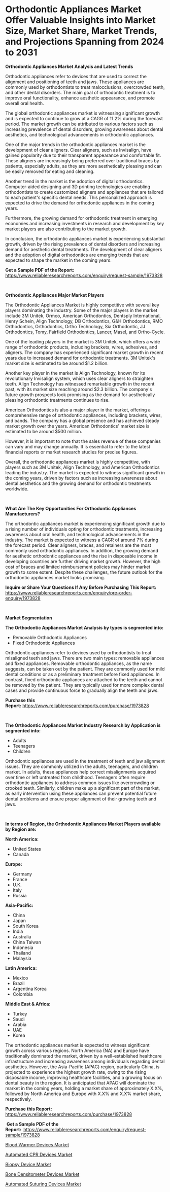 <p><h1>Orthodontic Appliances Market Offer Valuable Insights into Market Size, Market Share, Market Trends, and Projections Spanning from 2024 to 2031</h1></p><p><strong>Orthodontic Appliances Market Analysis and Latest Trends</strong></p>
<p><p>Orthodontic appliances refer to devices that are used to correct the alignment and positioning of teeth and jaws. These appliances are commonly used by orthodontists to treat malocclusions, overcrowded teeth, and other dental disorders. The main goal of orthodontic treatment is to improve oral functionality, enhance aesthetic appearance, and promote overall oral health.</p><p>The global orthodontic appliances market is witnessing significant growth and is expected to continue to grow at a CAGR of 11.2% during the forecast period. The market growth can be attributed to various factors such as increasing prevalence of dental disorders, growing awareness about dental aesthetics, and technological advancements in orthodontic appliances.</p><p>One of the major trends in the orthodontic appliances market is the development of clear aligners. Clear aligners, such as Invisalign, have gained popularity due to their transparent appearance and comfortable fit. These aligners are increasingly being preferred over traditional braces by patients, especially adults, as they are more aesthetically pleasing and can be easily removed for eating and cleaning.</p><p>Another trend in the market is the adoption of digital orthodontics. Computer-aided designing and 3D printing technologies are enabling orthodontists to create customized aligners and appliances that are tailored to each patient's specific dental needs. This personalized approach is expected to drive the demand for orthodontic appliances in the coming years.</p><p>Furthermore, the growing demand for orthodontic treatment in emerging economies and increasing investments in research and development by key market players are also contributing to the market growth.</p><p>In conclusion, the orthodontic appliances market is experiencing substantial growth, driven by the rising prevalence of dental disorders and increasing demand for aesthetic dental treatments. The development of clear aligners and the adoption of digital orthodontics are emerging trends that are expected to shape the market in the coming years.</p></p>
<p><strong>Get a Sample PDF of the Report:&nbsp;</strong> <a href="https://www.reliableresearchreports.com/enquiry/request-sample/1973828">https://www.reliableresearchreports.com/enquiry/request-sample/1973828</a></p>
<p>&nbsp;</p>
<p><strong>Orthodontic Appliances Major Market Players</strong></p>
<p><p>The Orthodontic Appliances Market is highly competitive with several key players dominating the industry. Some of the major players in the market include 3M Unitek, Ormco, American Orthodontics, Dentsply International, Henry Schein, Align Technology, DB Orthodontics, G&H Orthodontics, RMO Orthodontics, Orthodontics, Ortho Technology, Sia Orthodontic, JJ Orthodontics, Tomy, Fairfield Orthodontics, Lancer, Masel, and Ortho-Cycle.</p><p>One of the leading players in the market is 3M Unitek, which offers a wide range of orthodontic products, including brackets, wires, adhesives, and aligners. The company has experienced significant market growth in recent years due to increased demand for orthodontic treatments. 3M Unitek's market size is estimated to be around $1.2 billion.</p><p>Another key player in the market is Align Technology, known for its revolutionary Invisalign system, which uses clear aligners to straighten teeth. Align Technology has witnessed remarkable growth in the recent past, with its market size reaching around $2.3 billion. The company's future growth prospects look promising as the demand for aesthetically pleasing orthodontic treatments continues to rise.</p><p>American Orthodontics is also a major player in the market, offering a comprehensive range of orthodontic appliances, including brackets, wires, and bands. The company has a global presence and has achieved steady market growth over the years. American Orthodontics' market size is estimated to be around $500 million.</p><p>However, it is important to note that the sales revenue of these companies can vary and may change annually. It is essential to refer to the latest financial reports or market research studies for precise figures.</p><p>Overall, the orthodontic appliances market is highly competitive, with players such as 3M Unitek, Align Technology, and American Orthodontics leading the industry. The market is expected to witness significant growth in the coming years, driven by factors such as increasing awareness about dental aesthetics and the growing demand for orthodontic treatments worldwide.</p></p>
<p>&nbsp;</p>
<p><strong>What Are The Key Opportunities For Orthodontic Appliances Manufacturers?</strong></p>
<p><p>The orthodontic appliances market is experiencing significant growth due to a rising number of individuals opting for orthodontic treatments, increasing awareness about oral health, and technological advancements in the industry. The market is expected to witness a CAGR of around 7% during the forecast period. Clear aligners, braces, and retainers are the most commonly used orthodontic appliances. In addition, the growing demand for aesthetic orthodontic appliances and the rise in disposable income in developing countries are further driving market growth. However, the high cost of braces and limited reimbursement policies may hinder market growth to some extent. Despite these challenges, the future outlook for the orthodontic appliances market looks promising.</p></p>
<p><strong>Inquire or Share Your Questions If Any Before Purchasing This Report:</strong> <a href="https://www.reliableresearchreports.com/enquiry/pre-order-enquiry/1973828">https://www.reliableresearchreports.com/enquiry/pre-order-enquiry/1973828</a></p>
<p>&nbsp;</p>
<p><strong>Market Segmentation</strong></p>
<p><strong>The Orthodontic Appliances Market Analysis by types is segmented into:</strong></p>
<p><ul><li>Removable Orthodontic Appliances</li><li>Fixed Orthodontic Appliances</li></ul></p>
<p><p>Orthodontic appliances refer to devices used by orthodontists to treat misaligned teeth and jaws. There are two main types: removable appliances and fixed appliances. Removable orthodontic appliances, as the name suggests, can be taken out by the patient. They are commonly used for mild dental conditions or as a preliminary treatment before fixed appliances. In contrast, fixed orthodontic appliances are attached to the teeth and cannot be removed by the patient. They are typically used for more complex dental cases and provide continuous force to gradually align the teeth and jaws.</p></p>
<p><strong>Purchase this Report:&nbsp;</strong><a href="https://www.reliableresearchreports.com/purchase/1973828">https://www.reliableresearchreports.com/purchase/1973828</a></p>
<p>&nbsp;</p>
<p><strong>The Orthodontic Appliances Market Industry Research by Application is segmented into:</strong></p>
<p><ul><li>Adults</li><li>Teenagers</li><li>Children</li></ul></p>
<p><p>Orthodontic appliances are used in the treatment of teeth and jaw alignment issues. They are commonly utilized in the adults, teenagers, and children market. In adults, these appliances help correct misalignments acquired over time or left untreated from childhood. Teenagers often require orthodontic appliances to address common issues like overcrowding or crooked teeth. Similarly, children make up a significant part of the market, as early intervention using these appliances can prevent potential future dental problems and ensure proper alignment of their growing teeth and jaws.</p></p>
<p>&nbsp;</p>
<p><strong>In terms of Region, the Orthodontic Appliances Market Players available by Region are:</strong></p>
<p>
    <p> <strong> North America: </strong>
        <ul>
            <li>United States</li>
            <li>Canada</li>
        </ul>
        </p> 
    <p> <strong> Europe: </strong>
        <ul>
            <li>Germany</li>
            <li>France</li>
            <li>U.K.</li>
            <li>Italy</li>
            <li>Russia</li>
        </ul>
        </p> 
    <p> <strong> Asia-Pacific: </strong>
        <ul>
            <li>China</li>
            <li>Japan</li>
            <li>South Korea</li>
            <li>India</li>
            <li>Australia</li>
            <li>China Taiwan</li>
            <li>Indonesia</li>
            <li>Thailand</li>
            <li>Malaysia</li>
        </ul>
        </p> 
    <p> <strong> Latin America: </strong>
        <ul>
            <li>Mexico</li>
            <li>Brazil</li>
            <li>Argentina Korea</li>
            <li>Colombia</li>
        </ul>
        </p> 
    <p> <strong> Middle East & Africa: </strong>
        <ul>
            <li>Turkey</li>
            <li>Saudi</li>
            <li>Arabia</li>
            <li>UAE</li>
            <li>Korea</li>
        </ul>
    </p>
    </p>
<p><p>The orthodontic appliances market is expected to witness significant growth across various regions. North America (NA) and Europe have traditionally dominated the market, driven by a well-established healthcare infrastructure and increasing awareness among individuals regarding dental aesthetics. However, the Asia-Pacific (APAC) region, particularly China, is projected to experience the highest growth rate, owing to the rising disposable income, improving healthcare facilities, and a growing focus on dental beauty in the region. It is anticipated that APAC will dominate the market in the coming years, holding a market share of approximately X.X%, followed by North America and Europe with X.X% and X.X% market share, respectively.</p></p>
<p><strong>Purchase this Report: </strong><a href="https://www.reliableresearchreports.com/purchase/1973828">https://www.reliableresearchreports.com/purchase/1973828</a></p>
<p>&nbsp;<strong>Get a Sample PDF of the Report:&nbsp;&nbsp;</strong><a href="https://www.reliableresearchreports.com/enquiry/request-sample/1973828">https://www.reliableresearchreports.com/enquiry/request-sample/1973828</a></p>
<p><strong></strong></p>
<p><p><a href="https://github.com/dziulagalemab/Market-Research-Report-List-2/blob/main/blood-warmer-devices-market.md">Blood Warmer Devices Market</a></p><p><a href="https://github.com/ruslanpoljakovrd177/Market-Research-Report-List-2/blob/main/automated-cpr-devices-market.md">Automated CPR Devices Market</a></p><p><a href="https://github.com/abbypearson7765/Market-Research-Report-List-2/blob/main/biopsy-device-market.md">Biopsy Device Market</a></p><p><a href="https://github.com/jonneygiverf/Market-Research-Report-List-2/blob/main/bone-densitometer-devices-market.md">Bone Densitometer Devices Market</a></p><p><a href="https://github.com/grishafomin4852/Market-Research-Report-List-2/blob/main/automated-suturing-devices-market.md">Automated Suturing Devices Market</a></p></p>